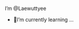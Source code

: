  I’m @Laewuttyee

- 🍒I’m currently learning ...

<!---
Laewuttyee/Laewuttyee is a ✨ special ✨ repository because its `README.md` (this file) appears on your GitHub profile.
You can click the Preview link to take a look at your changes.
--->
